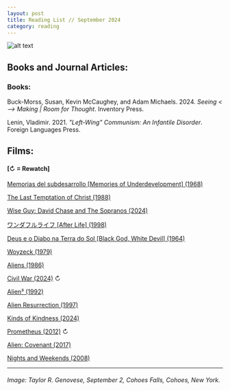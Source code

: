 ```yaml
---
layout: post
title: Reading List // September 2024
category: reading
---
```


![alt text](https://trgenovese.github.io/blog/images/sept24reading.jpg)

## Books and Journal Articles:

### Books:
Buck-Morss, Susan, Kevin McCaughey, and Adam Michaels. 2024. *Seeing <—> Making | Room for Thought*. Inventory Press.

Lenin, Vladimir. 2021. *"Left-Wing" Communism: An Infantile Disorder*. Foreign Languages Press.

## Films:
#### [↻ = Rewatch]

[Memorias del subdesarrollo [Memories of Underdevelopment] (1968)](https://letterboxd.com/trgenovese/film/memories-of-underdevelopment/)

[The Last Temptation of Christ (1988)](https://letterboxd.com/trgenovese/film/the-last-temptation-of-christ/)

[Wise Guy: David Chase and The Sopranos (2024)](https://letterboxd.com/trgenovese/film/wise-guy-david-chase-and-the-sopranos/)

[ワンダフルライフ [After Life] (1998)](https://letterboxd.com/trgenovese/film/after-life/https://letterboxd.com/trgenovese/film/after-life/)

[Deus e o Diabo na Terra do Sol [Black God, White Devil] (1964)](https://boxd.it/7kSwTr)

[Woyzeck (1979)](https://letterboxd.com/trgenovese/film/woyzeck/)

[Aliens (1986)](https://boxd.it/7n6PoX)

[Civil War (2024)](https://boxd.it/7n9KK1) ↻

[Alien³ (1992)](https://boxd.it/7nCSR3)

[Alien Resurrection (1997)](https://boxd.it/7o1lE1)

[Kinds of Kindness (2024)](https://letterboxd.com/trgenovese/film/kinds-of-kindness/)

[Prometheus (2012)](https://boxd.it/7oEfCV) ↻

[Alien: Covenant (2017)](https://boxd.it/7p1jqZ)

[Nights and Weekends (2008)](https://boxd.it/7qFa3L)

___
###### Image: Taylor R. Genovese, September 2, Cohoes Falls, Cohoes, New York.
